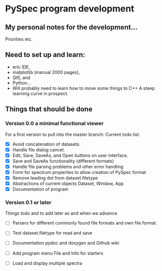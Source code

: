 # PySpec program development
## My personal notes for the development...

Priorities etc.

## Need to set up and learn: 
- eric IDE, 
- matplotlib (manual 2000 pages), 
- Qt5, and 
- Python...
- Will probably need to learn how to move some things to C++
A steep learning curve in prospect.

## Things that should be done
### Version 0.0 a minimal functional viewer
For a first version to pull into the master branch:
Current todo list:
- [x] Avoid concatenation of datasets.
- [x] Handle file dialog cancel.
- [x] Edit, Save, SaveAs, and Open buttons on user interface.
- [x] Save and SaveAs functionality (different formats)
- [x] Handle file parsing problems and other error handling
- [x] Form for spectrum properties to allow creation of PySpec format
- [x] Remove leading dot from dataset.filetype
- [x] Abstractions of current objects Dataset, Window, App
- [x] Documentation of program

### Version 0.1 or later
Things todo and to add later as and when we advance
- [ ] Parsers for different commonly found file formats and own file format.
- [ ] Test dataset.filetype for read and save
- [ ] Documentation pydoc and doxygen and Github wiki
- [ ] Add program menu File and Info for starters
- [ ] Load and display multiple spectra


